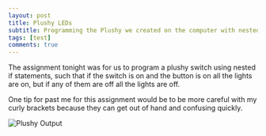 ```yaml
---
layout: post
title: Plushy LEDs
subtitle: Programming the Plushy we created on the computer with nested statements
tags: [test]
comments: true
---
```


The assignment tonight was for us to program a plushy switch using nested if statements, such that if the switch is on and the button is on all the lights are on, but if any of them are off all the lights are off.

One tip for past me for this assignment would be to be more careful with my curly brackets because they can get out of hand and confusing quickly.


![Plushy Output](https://paulharshbarger.github.io/img/plushy-output.png)
